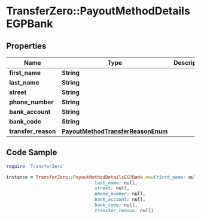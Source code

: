 # TransferZero::PayoutMethodDetailsEGPBank

## Properties

Name | Type | Description | Notes
------------ | ------------- | ------------- | -------------
**first_name** | **String** |  | 
**last_name** | **String** |  | 
**street** | **String** |  | 
**phone_number** | **String** |  | 
**bank_account** | **String** |  | 
**bank_code** | **String** |  | 
**transfer_reason** | [**PayoutMethodTransferReasonEnum**](PayoutMethodTransferReasonEnum.md) |  | 

## Code Sample

```ruby
require 'TransferZero'

instance = TransferZero::PayoutMethodDetailsEGPBank.new(first_name: null,
                                 last_name: null,
                                 street: null,
                                 phone_number: null,
                                 bank_account: null,
                                 bank_code: null,
                                 transfer_reason: null)
```



